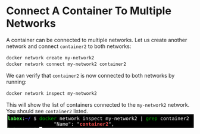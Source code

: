 # Connect A Container To Multiple Networks

A container can be connected to multiple networks. Let us create another network and connect `container2` to both networks:

```sh
docker network create my-network2
docker network connect my-network2 container2
```

We can verify that `container2` is now connected to both networks by running:

```sh
docker network inspect my-network2
```

This will show the list of containers connected to the `my-network2` network. You should see `container2` listed.
![lab-docker-network-tutorial-4](assets/lab-docker-network-tutorial-4.png)
